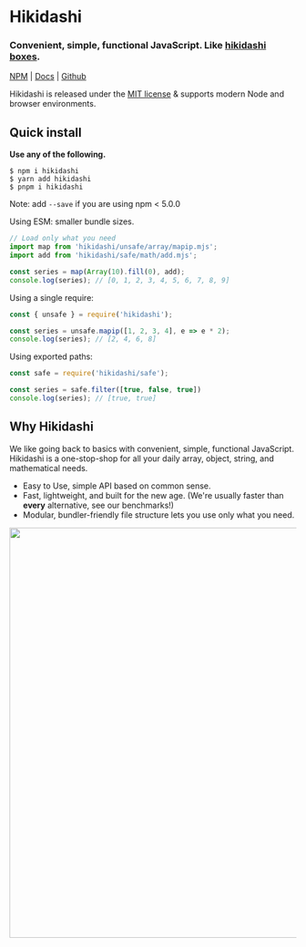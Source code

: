 # Hikidashi

### Convenient, simple, functional JavaScript. Like [hikidashi boxes](https://happiboxshop.com/blogs/news/12-alternatives-to-marie-kondo-hikidashi-boxes).

[NPM](https://npm.im/hikidashi) |
[Docs](https://kaihodev.github.io/hikidashi) |
[Github](https://github.com/kaihodev/hikidashi/tree/develop)

Hikidashi is released under the [MIT license](https://github.com/kaihodev/hikidashi/blob/develop/LICENSE) & supports modern Node and browser environments.<br>

## Quick install

**Use any of the following.**
```shell
$ npm i hikidashi
$ yarn add hikidashi
$ pnpm i hikidashi
```
Note: add `--save` if you are using npm < 5.0.0

Using ESM: smaller bundle sizes.
```js
// Load only what you need
import map from 'hikidashi/unsafe/array/mapip.mjs';
import add from 'hikidashi/safe/math/add.mjs';

const series = map(Array(10).fill(0), add);
console.log(series); // [0, 1, 2, 3, 4, 5, 6, 7, 8, 9]
```

Using a single require:
```js
const { unsafe } = require('hikidashi');

const series = unsafe.mapip([1, 2, 3, 4], e => e * 2);
console.log(series); // [2, 4, 6, 8]
```

Using exported paths:
```js
const safe = require('hikidashi/safe');

const series = safe.filter([true, false, true])
console.log(series); // [true, true]
```

## Why Hikidashi
We like going back to basics with convenient, simple, functional JavaScript. Hikidashi is a one-stop-shop for all your daily array, object, string, and mathematical needs.

  * Easy to Use, simple API based on common sense.
  * Fast, lightweight, and built for the new age. (We're usually faster than **every** alternative, see our benchmarks!)
  * Modular, bundler-friendly file structure lets you use only what you need.

<div align="center">
<img src="https://www.wallpaperflare.com/static/275/491/805/anime-girl-gift-hope-wallpaper-preview.jpg" width=720 />
</div>
